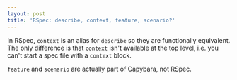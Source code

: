 ```yaml
---
layout: post
title: 'RSpec: describe, context, feature, scenario?'
---
```

In RSpec, `context` is an alias for `describe` so they are functionally equivalent. The only difference is that `context` isn't available at the top level, i.e. you can't start a spec file with a `context` block.

`feature` and `scenario` are actually part of Capybara, not RSpec.

